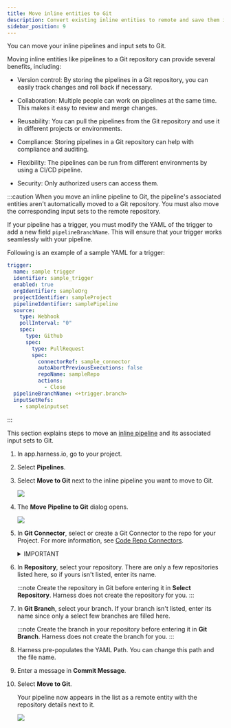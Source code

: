 ```yaml
---
title: Move inline entities to Git
description: Convert existing inline entities to remote and save them in Git
sidebar_position: 9
---
```


You can move your inline pipelines and input sets to Git. 

Moving inline entities like pipelines to a Git repository can provide several benefits, including:

- Version control: By storing the pipelines in a Git repository, you can easily track changes and roll back if necessary.
  
- Collaboration: Multiple people can work on pipelines at the same time. This makes it easy to review and merge changes.
  
- Reusability: You can pull the pipelines from the Git repository and use it in different projects or environments.
  
- Compliance: Storing pipelines in a Git repository can help with compliance and auditing.
  
- Flexibility: The pipelines can be run from different environments by using a CI/CD pipeline.
  
- Security: Only authorized users can access them.

:::caution
When you move an inline pipeline to Git, the pipeline's associated entities aren't automatically moved to a Git repository. You must also move the corresponding input sets to the remote repository.

If your pipeline has a trigger, you must modify the YAML of the trigger to add a new field `pipelineBranchName`. This will ensure that your trigger works seamlessly with your pipeline.

Following is an example of a sample YAML for a trigger: 

```yaml
trigger:
  name: sample trigger
  identifier: sample_trigger
  enabled: true
  orgIdentifier: sampleOrg
  projectIdentifier: sampleProject
  pipelineIdentifier: samplePipeline
  source:
    type: Webhook
    pollInterval: "0"
    spec:
      type: Github
      spec:
        type: PullRequest
        spec:
          connectorRef: sample_connector
          autoAbortPreviousExecutions: false
          repoName: sampleRepo
          actions:
            - Close
  pipelineBranchName: <+trigger.branch>
  inputSetRefs:
    - sampleinputset
```
:::


This section explains steps to move an [inline pipeline](../8_Pipelines/add-a-stage.md#step-1-create-a-pipeline) and its associated input sets to Git.


1. In app.harness.io, go to your project.
2. Select **Pipelines**. 
3. Select **Move to Git** next to the inline pipeline you want to move to Git.
   
   ![](../10_Git-Experience/static/move-to-git-option.png)

4. The **Move Pipeline to Git** dialog opens.
   
   ![](../10_Git-Experience/static/move-pipeline-togit.png)

5. In **Git Connector**, select or create a Git Connector to the repo for your Project. For more information, see [Code Repo Connectors](../5_Resources/Connectors/Code-Repositories/connect-to-code-repo.md).
   
   <details>
   <summary> IMPORTANT </summary>

   Connector must use the Enable API access option and Token
   The Connector must use the Enable API access option and Username and Token authentication. Harness requires the token for API access. Generate the token in your account on the Git provider and add it to Harness as a Secret. Next, use the token in the credentials for the Git Connector.​

   ![](./static/configure-git-experience-for-harness-entities-41.png) 

   For GitHub, the token must have the following scopes: 

   ![](./static/configure-git-experience-for-harness-entities-42.png)

   </details>
   
6. In **Repository**, select your repository. There are only a few repositories listed here, so if yours isn't listed, enter its name.
   
   :::note
   Create the repository in Git before entering it in **Select Repository**. Harness does not create the repository for you.
   :::
   
7. In **Git Branch**, select your branch. If your branch isn't listed, enter its name since only a select few branches are filled here.
   
   :::note
   Create the branch in your repository before entering it in **Git Branch**. Harness does not create the branch for you. 
   :::
    
8.  Harness pre-populates the YAML Path. You can change this path and the file name.
    
9.  Enter a message in **Commit Message**.

10. Select **Move to Git**.
    
    Your pipeline now appears in the list as a remote entity with the repository details next to it.

    ![](../10_Git-Experience/static/inline-to-remote-pipeline.png)
    